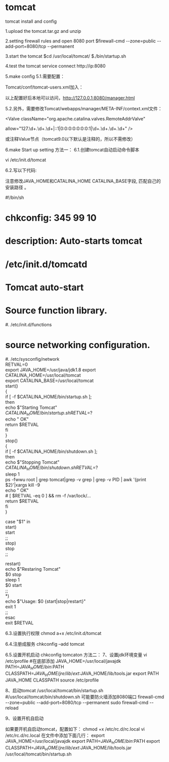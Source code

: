 # tomcat
tomcat install and config 

1.upload the tomcat.tar.gz and unzip

2.setting firewall rules and open 8080 port
  $firewall-cmd --zone=public --add-port=8080/tcp --permanent

3.start the tomcat
  $cd /usr/local/tomcat/
  $./bin/startup.sh

4.test the tomcat service
  connect http://ip:8080

5.make config
5.1.需要配置：

Tomcat/conf/tomcat-users.xml加入：

<role rolename="manager"/>     
<role rolename="admin"/> 
<role rolename="admin-gui"/>
<role rolename="manager-gui"/>
<user username="xxx" password="***" roles="admin-gui,manager-gui"/>

以上配置好后本地可以访问，http://127.0.0.1:8080/manager.html



5.2.另外，需要修改Tomcat/webapps/manager/META-INF/context.xml文件：

<Context antiResourceLocking="false" privileged="true" >
<!--
  Remove the comment markers from around the Valve below to limit access to
  the manager application to clients connecting from localhost
-->


<Valve className="org.apache.catalina.valves.RemoteAddrValve"

 allow="127\.\d+\.\d+\.\d+|::1|0:0:0:0:0:0:0:1|\d+\.\d+\.\d+\.\d+" />

</Context>

或注释Value节点（tomcat9.0以下默认是注释的，所以不需修改）

<!--
<Valve className="org.apache.catalina.valves.RemoteAddrValve"

 allow="127\.\d+\.\d+\.\d+|::1|0:0:0:0:0:0:0:1" />
-->
6.make Start up setting
方法一：
6.1.创建tomcat自动启动命令脚本

vi /etc/init.d/tomcat

6.2.写以下代码:

注意修改JAVA_HOME和CATALINA_HOME CATALINA_BASE字段, 匹配自己的安装路径 。

#!/bin/sh  
# chkconfig: 345 99 10  
# description: Auto-starts tomcat  
# /etc/init.d/tomcatd  
# Tomcat auto-start  
# Source function library.  
#. /etc/init.d/functions  
# source networking configuration.  
#. /etc/sysconfig/network  
RETVAL=0  
export JAVA_HOME=/usr/java/jdk1.8
export CATALINA_HOME=/usr/local/tomcat  
export CATALINA_BASE=/usr/local/tomcat  
start()  
{  
        if [ -f $CATALINA_HOME/bin/startup.sh ];  
          then  
            echo $"Starting Tomcat"  
                $CATALINA_HOME/bin/startup.sh  
            RETVAL=$?  
            echo " OK"  
            return $RETVAL  
        fi  
}  
stop()  
{  
        if [ -f $CATALINA_HOME/bin/shutdown.sh ];  
          then  
            echo $"Stopping Tomcat"  
                $CATALINA_HOME/bin/shutdown.sh  
            RETVAL=$?  
            sleep 1  
            ps -fwwu root | grep tomcat|grep -v grep | grep -v PID | awk '{print $2}'|xargs kill -9  
            echo " OK"  
            # [ $RETVAL -eq 0 ] && rm -f /var/lock/...  
            return $RETVAL  
        fi  
}  

case "$1" in  
 start)   
        start  
        ;;  
 stop)    
        stop  
        ;;  

 restart)  
         echo $"Restaring Tomcat"  
         $0 stop  
         sleep 1  
         $0 start  
         ;;  
 *)  
        echo $"Usage: $0 {start|stop|restart}"  
        exit 1  
        ;;  
esac  
exit $RETVAL  

6.3.设置执行权限 
chmod a+x /etc/init.d/tomcat

6.4.注册成服务 
chkconfig –add tomcat

6.5.设置开机启动 
chkconfig tomcaton
方法二：
7、设置jdk环境变量
vi /etc/profile
#在底部添加
JAVA_HOME=/usr/local/javajdk
PATH=$JAVA_HOME/bin:$PATH
CLASSPATH=$JAVA_HOME/jre/lib/ext:$JAVA_HOME/lib/tools.jar
export PATH JAVA_HOME CLASSPATH
source /etc/profile

8、启动tomcat
/usr/local/tomcat/bin/startup.sh
#/usr/local/tomcat/bin/shutdown.sh
可能要防火墙添加8080端口
firewall-cmd --zone=public --add-port=8080/tcp --permanent
sudo firewall-cmd --reload

9、设置开机自启动

如果要开机自启动tomcat，配置如下：
chmod +x /etc/rc.d/rc.local
vi /etc/rc.d/rc.local
在文件中添加下面几行：
export JAVA_HOME=/usr/local/javajdk
export PATH=$JAVA_HOME/bin:$PATH
export CLASSPATH=$JAVA_HOME/jre/lib/ext:$JAVA_HOME/lib/tools.jar
/usr/local/tomcat/bin/startup.sh
